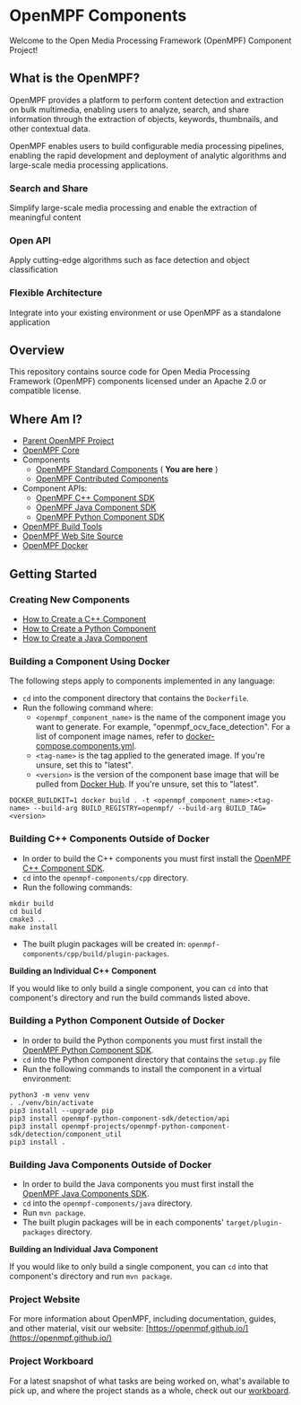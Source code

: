 # OpenMPF Components

Welcome to the Open Media Processing Framework (OpenMPF) Component Project!

## What is the OpenMPF?

OpenMPF provides a platform to perform content detection and extraction on bulk multimedia, enabling users to analyze, search, and share information through the extraction of objects, keywords, thumbnails, and other contextual data.

OpenMPF enables users to build configurable media processing pipelines, enabling the rapid development and deployment of analytic algorithms and large-scale media processing applications.

### Search and Share

Simplify large-scale media processing and enable the extraction of meaningful content

### Open API

Apply cutting-edge algorithms such as face detection and object classification

### Flexible Architecture

Integrate into your existing environment or use OpenMPF as a standalone application

## Overview

This repository contains source code for Open Media Processing Framework (OpenMPF) components licensed under an Apache 2.0 or compatible license.

## Where Am I?

- [Parent OpenMPF Project](https://github.com/openmpf/openmpf-projects)
- [OpenMPF Core](https://github.com/openmpf/openmpf)
- Components
    * [OpenMPF Standard Components](https://github.com/openmpf/openmpf-components) ( **You are here** )
    * [OpenMPF Contributed Components](https://github.com/openmpf/openmpf-contrib-components)
- Component APIs:
    * [OpenMPF C++ Component SDK](https://github.com/openmpf/openmpf-cpp-component-sdk)
    * [OpenMPF Java Component SDK](https://github.com/openmpf/openmpf-java-component-sdk)
    * [OpenMPF Python Component SDK](https://github.com/openmpf/openmpf-python-component-sdk)
- [OpenMPF Build Tools](https://github.com/openmpf/openmpf-build-tools)
- [OpenMPF Web Site Source](https://github.com/openmpf/openmpf.github.io)
- [OpenMPF Docker](https://github.com/openmpf/openmpf-docker)

## Getting Started

### Creating New Components

- [How to Create a C++ Component](https://openmpf.github.io/docs/site/CPP-Batch-Component-API/index.html#getting-started)
- [How to Create a Python Component](https://openmpf.github.io/docs/site/Python-Batch-Component-API/index.html#how-to-create-a-python-component)
- [How to Create a Java Component](https://openmpf.github.io/docs/site/Java-Batch-Component-API/index.html#getting-started)

### Building a Component Using Docker

The following steps apply to components implemented in any language:

- `cd` into the component directory that contains the `Dockerfile`.
- Run the following command where:
    - `<openmpf_component_name>` is the name of the component image you want to generate. For example, "openmpf_ocv_face_detection". For a list of component image names, refer to [docker-compose.components.yml](https://github.com/openmpf/openmpf-docker/blob/master/docker-compose.components.yml).
    - `<tag-name>` is the tag applied to the generated image. If you're unsure, set this to "latest".
    - `<version>` is the version of the component base image that will be pulled from [Docker Hub](https://hub.docker.com/u/openmpf). If you're unsure, set this to "latest".
```
DOCKER_BUILDKIT=1 docker build . -t <openmpf_component_name>:<tag-name> --build-arg BUILD_REGISTRY=openmpf/ --build-arg BUILD_TAG=<version>
```

### Building C++ Components Outside of Docker

- In order to build the C++ components you must first install the [OpenMPF C++ Component SDK](https://github.com/openmpf/openmpf-cpp-component-sdk#build-and-install-the-component-sdk).
- `cd` into the `openmpf-components/cpp` directory.
- Run the following commands:
```
mkdir build
cd build
cmake3 ..
make install
```

- The built plugin packages will be created in: `openmpf-components/cpp/build/plugin-packages`.

**Building an Individual C++ Component**

If you would like to only build a single component, you can `cd` into that component's directory and run the build commands listed above.

### Building a Python Component Outside of Docker

- In order to build the Python components you must first install the [OpenMPF Python Component SDK](https://github.com/openmpf/openmpf-python-component-sdk#build-and-install-the-component-sdk).
- `cd` into the Python component directory that contains the `setup.py` file
- Run the following commands to install the component in a virtual environment:
```
python3 -m venv venv
. ./venv/bin/activate
pip3 install --upgrade pip
pip3 install openmpf-python-component-sdk/detection/api
pip3 install openmpf-projects/openmpf-python-component-sdk/detection/component_util
pip3 install .
```

### Building Java Components Outside of Docker

- In order to build the Java components you must first install the [OpenMPF Java Components SDK](https://github.com/openmpf/openmpf-java-component-sdk#build-and-install-the-component-sdk).
- `cd` into the `openmpf-components/java` directory.
- Run `mvn package`.
- The built plugin packages will be in each components' `target/plugin-packages` directory.

**Building an Individual Java Component**

If you would like to only build a single component, you can `cd` into that component's directory and run `mvn package`.

### Project Website

For more information about OpenMPF, including documentation, guides, and other material, visit our website: [https://openmpf.github.io/](https://openmpf.github.io/)

### Project Workboard

For a latest snapshot of what tasks are being worked on, what's available to pick up, and where the project stands as a whole, check out our [workboard](https://github.com/orgs/openmpf/projects/3).
